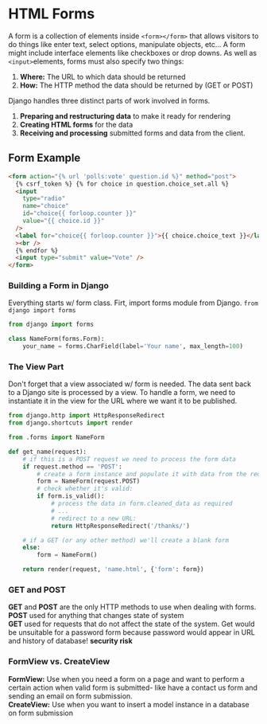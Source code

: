 # HTML Forms

A form is a collection of elements inside `<form></form>` that allows visitors to do things like enter text, select options, manipulate objects, etc... A form might include interface elements like checkboxes or drop downs. As well as `<input>`elements, forms must also specify two things:

1. **Where:** The URL to which data should be returned
2. **How:** The HTTP method the data should be returned by (GET or POST)

Django handles three distinct parts of work involved in forms.

1. **Preparing and restructuring data** to make it ready for rendering
2. **Creating HTML forms** for the data
3. **Receiving and processing** submitted forms and data from the client.

## Form Example

```html
<form action="{% url 'polls:vote' question.id %}" method="post">
  {% csrf_token %} {% for choice in question.choice_set.all %}
  <input
    type="radio"
    name="choice"
    id="choice{{ forloop.counter }}"
    value="{{ choice.id }}"
  />
  <label for="choice{{ forloop.counter }}">{{ choice.choice_text }}</label
  ><br />
  {% endfor %}
  <input type="submit" value="Vote" />
</form>
```

### Building a Form in Django

Everything starts w/ form class. Firt, import forms module from Django. `from django import forms`

```python
from django import forms

class NameForm(forms.Form):
    your_name = forms.CharField(label='Your name', max_length=100)
```

### The View Part

Don't forget that a view associated w/ form is needed. The data sent back to a Django site is processed by a view. To handle a form, we need to instantiate it in the view for the URL where we want it to be published.

```python
from django.http import HttpResponseRedirect
from django.shortcuts import render

from .forms import NameForm

def get_name(request):
    # if this is a POST request we need to process the form data
    if request.method == 'POST':
        # create a form instance and populate it with data from the request:
        form = NameForm(request.POST)
        # check whether it's valid:
        if form.is_valid():
            # process the data in form.cleaned_data as required
            # ...
            # redirect to a new URL:
            return HttpResponseRedirect('/thanks/')

    # if a GET (or any other method) we'll create a blank form
    else:
        form = NameForm()

    return render(request, 'name.html', {'form': form})
```

### GET and POST

**GET** and **POST** are the only HTTP methods to use when dealing with forms. </br>
**POST** used for anything that changes state of system</br>
**GET** used for requests that do not affect the state of the system. Get would be unsuitable for a password form because password would appear in URL and history of database! **security risk**

### FormView vs. CreateView

**FormView:** Use when you need a form on a page and want to perform a certain action when valid form is submitted- like have a contact us form and sending an email on form submission. </br>
**CreateView:** Use when you want to insert a model instance in a database on form submission </br>
